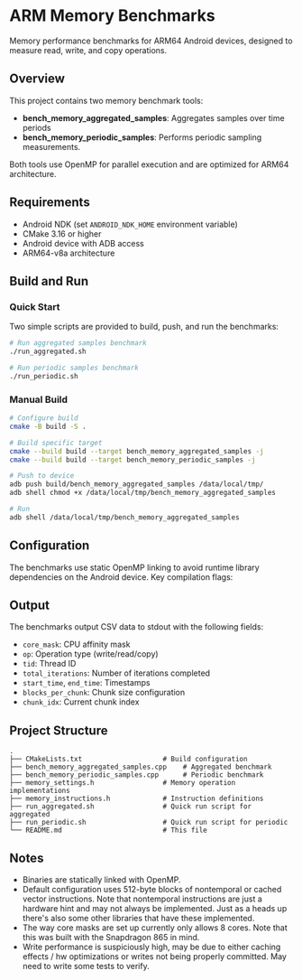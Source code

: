 # ARM Memory Benchmarks

Memory performance benchmarks for ARM64 Android devices, designed to measure read, write, and copy operations.

## Overview

This project contains two memory benchmark tools:
- **bench_memory_aggregated_samples**: Aggregates samples over time periods
- **bench_memory_periodic_samples**: Performs periodic sampling measurements.

Both tools use OpenMP for parallel execution and are optimized for ARM64 architecture.

## Requirements

- Android NDK (set `ANDROID_NDK_HOME` environment variable)
- CMake 3.16 or higher
- Android device with ADB access
- ARM64-v8a architecture

## Build and Run

### Quick Start

Two simple scripts are provided to build, push, and run the benchmarks:

```bash
# Run aggregated samples benchmark
./run_aggregated.sh

# Run periodic samples benchmark
./run_periodic.sh
```

### Manual Build

```bash
# Configure build
cmake -B build -S .

# Build specific target
cmake --build build --target bench_memory_aggregated_samples -j
cmake --build build --target bench_memory_periodic_samples -j

# Push to device
adb push build/bench_memory_aggregated_samples /data/local/tmp/
adb shell chmod +x /data/local/tmp/bench_memory_aggregated_samples

# Run
adb shell /data/local/tmp/bench_memory_aggregated_samples
```

## Configuration

The benchmarks use static OpenMP linking to avoid runtime library dependencies on the Android device. Key compilation flags:

## Output

The benchmarks output CSV data to stdout with the following fields:
- `core_mask`: CPU affinity mask
- `op`: Operation type (write/read/copy)
- `tid`: Thread ID
- `total_iterations`: Number of iterations completed
- `start_time`, `end_time`: Timestamps
- `blocks_per_chunk`: Chunk size configuration
- `chunk_idx`: Current chunk index

## Project Structure

```
.
├── CMakeLists.txt                    # Build configuration
├── bench_memory_aggregated_samples.cpp    # Aggregated benchmark
├── bench_memory_periodic_samples.cpp      # Periodic benchmark
├── memory_settings.h                 # Memory operation implementations
├── memory_instructions.h             # Instruction definitions
├── run_aggregated.sh                 # Quick run script for aggregated
├── run_periodic.sh                   # Quick run script for periodic
└── README.md                         # This file
```

## Notes

- Binaries are statically linked with OpenMP.
- Default configuration uses 512-byte blocks of nontemporal or cached vector instructions. Note that nontemporal instructions are just a hardware hint and may not always be implemented. Just as a heads up there's also some other libraries that have these implemented.
- The way core masks are set up currently only allows 8 cores. Note that this was built with the Snapdragon 865 in mind.
- Write performance is suspiciously high, may be due to either caching effects / hw optimizations or writes not being properly committed. May need to write some tests to verify.
